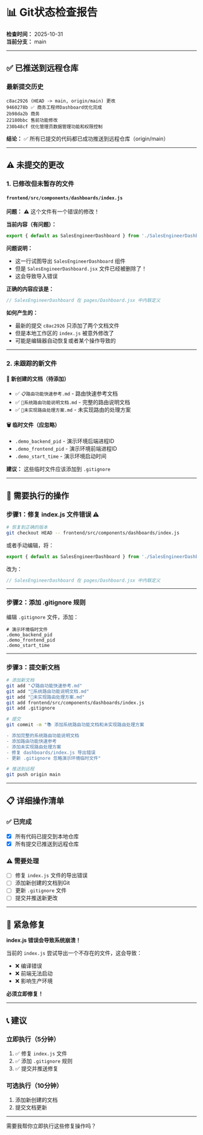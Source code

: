 # 📊 Git状态检查报告

**检查时间：** 2025-10-31  
**当前分支：** main

---

## ✅ 已推送到远程仓库

### 最新提交历史
```
c8ac2926 (HEAD -> main, origin/main) 更改
9460278b ✅ 商务工程师Dashboard优化完成
2b98da2b 商务
22180bbc 售前功能修改
230b48cf 优化管理员数据管理功能和权限控制
```

**结论：** ✅ 所有已提交的代码都已成功推送到远程仓库（origin/main）

---

## ⚠️ 未提交的更改

### 1. 已修改但未暂存的文件

#### `frontend/src/components/dashboards/index.js`

**问题：** ⚠️ 这个文件有一个错误的修改！

**当前内容（有问题）：**
```javascript
export { default as SalesEngineerDashboard } from './SalesEngineerDashboard'
```

**问题说明：**
- 这一行试图导出 `SalesEngineerDashboard` 组件
- 但是 `SalesEngineerDashboard.jsx` 文件已经被删除了！
- 这会导致导入错误

**正确的内容应该是：**
```javascript
// SalesEngineerDashboard 在 pages/Dashboard.jsx 中内联定义
```

**如何产生的：**
- 最新的提交 `c8ac2926` 只添加了两个文档文件
- 但是本地工作区的 `index.js` 被意外修改了
- 可能是编辑器自动恢复或者某个操作导致的

---

### 2. 未跟踪的新文件

#### 📄 新创建的文档（待添加）

- ✅ `📋路由功能快速参考.md` - 路由快速参考文档
- ✅ `📖系统路由功能说明文档.md` - 完整的路由说明文档
- ✅ `🔧未实现路由处理方案.md` - 未实现路由的处理方案

#### 🗑️ 临时文件（应忽略）

- `.demo_backend_pid` - 演示环境后端进程ID
- `.demo_frontend_pid` - 演示环境前端进程ID  
- `.demo_start_time` - 演示环境启动时间

**建议：** 这些临时文件应该添加到 `.gitignore`

---

## 🔧 需要执行的操作

### 步骤1：修复 index.js 文件错误 ⚠️

```bash
# 恢复到正确的版本
git checkout HEAD -- frontend/src/components/dashboards/index.js
```

或者手动编辑，将：
```javascript
export { default as SalesEngineerDashboard } from './SalesEngineerDashboard'
```

改为：
```javascript
// SalesEngineerDashboard 在 pages/Dashboard.jsx 中内联定义
```

---

### 步骤2：添加 .gitignore 规则

编辑 `.gitignore` 文件，添加：
```
# 演示环境临时文件
.demo_backend_pid
.demo_frontend_pid
.demo_start_time
```

---

### 步骤3：提交新文档

```bash
# 添加新文档
git add "📋路由功能快速参考.md"
git add "📖系统路由功能说明文档.md"
git add "🔧未实现路由处理方案.md"
git add frontend/src/components/dashboards/index.js
git add .gitignore

# 提交
git commit -m "📚 添加系统路由功能文档和未实现路由处理方案

- 添加完整的系统路由功能说明文档
- 添加路由功能快速参考
- 添加未实现路由处理方案
- 修复 dashboards/index.js 导出错误
- 更新 .gitignore 忽略演示环境临时文件"

# 推送到远程
git push origin main
```

---

## 📋 详细操作清单

### ✅ 已完成
- [x] 所有代码已提交到本地仓库
- [x] 所有提交已推送到远程仓库

### ⚠️ 需要处理
- [ ] 修复 `index.js` 文件的导出错误
- [ ] 添加新创建的文档到Git
- [ ] 更新 `.gitignore` 文件
- [ ] 提交并推送新更改

---

## 🚨 紧急修复

**index.js 错误会导致系统崩溃！**

当前的 `index.js` 尝试导出一个不存在的文件，这会导致：
- ❌ 编译错误
- ❌ 前端无法启动
- ❌ 影响生产环境

**必须立即修复！**

---

## 📞 建议

### 立即执行（5分钟）
1. ✅ 修复 `index.js` 文件
2. ✅ 添加 `.gitignore` 规则
3. ✅ 提交并推送修复

### 可选执行（10分钟）
1. 添加新创建的文档
2. 提交文档更新

---

需要我帮你立即执行这些修复操作吗？

